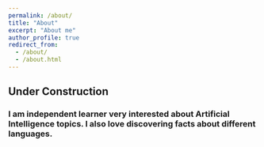 ```yaml
---
permalink: /about/
title: "About"
excerpt: "About me"
author_profile: true
redirect_from: 
  - /about/
  - /about.html
---
```


## Under Construction

### I am independent learner very interested about Artificial Intelligence topics. I also love discovering facts about different languages.